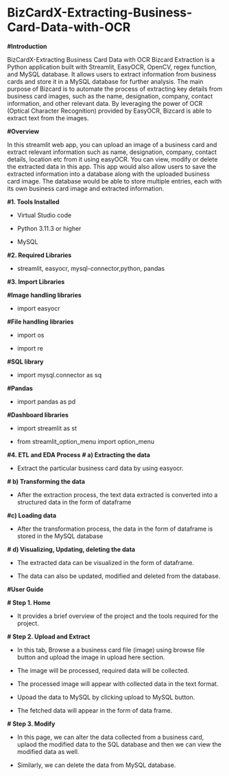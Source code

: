 # BizCardX-Extracting-Business-Card-Data-with-OCR

__#Introduction__

BizCardX-Extracting Business Card Data with OCR Bizcard Extraction is a Python application built with Streamlit, EasyOCR, OpenCV, regex function, and MySQL database. It allows users to extract information from business cards and store it in a MySQL database for further analysis. The main purpose of Bizcard is to automate the process of extracting key details from business card images, such as the name, designation, company, contact information, and other relevant data. By leveraging the power of OCR (Optical Character Recognition) provided by EasyOCR, Bizcard is able to extract text from the images.

__#Overview__

In this streamlit web app, you can upload an image of a business card and extract relevant information such as name, designation, company, contact details, location etc from it using easyOCR. You can view, modify or delete the extracted data in this app. This app would also allow users to save the extracted information into a database along with the uploaded business card image. The database would be able to store multiple entries, each with its own business card image and extracted information.

__#1. Tools Installed__

- Virtual Studio code
        
- Python 3.11.3 or higher
        
- MySQL

__#2. Required Libraries__

- streamlit, easyocr, mysql-connector,python, pandas

__#3. Import Libraries__

__#Image handling libraries__

- import easyocr

__#File handling libraries__

- import os

- import re

__#SQL library__

- import mysql.connector as sq

__#Pandas__

- import pandas as pd

__#Dashboard libraries__

- import streamlit as st

- from streamlit_option_menu import option_menu

__#4. ETL and EDA Process__
__# a) Extracting the data__

- Extract the particular business card data by using easyocr.

__# b) Transforming the data__

- After the extraction process, the text data extracted is converted into a structured data in the form of dataframe

__#c) Loading data__

- After the transformation process, the data in the form of dataframe is stored in the MySQL database

__# d) Visualizing, Updating, deleting the data__

- The extracted data can be visualized in the form of dataframe.

- The data can also be updated, modified and deleted from the database.

__#User Guide__

__# Step 1. Home__

- It provides a brief overview of the project and the tools required for the project.

__# Step 2. Upload and Extract__

- In this tab, Browse a a business card file (image) using browse file button and upload the image in upload here section. 

- The image will be processed, required data will be collected. 

- The processed image will appear with collected data in the text format.

- Upoad the data to MySQL by clicking upload to MySQL button.

- The fetched data will appear in the form of data frame.

__# Step 3. Modify__

- In this page, we can alter the data collected from a business card, uplaod the modified data to the SQL database and then we can view the modified data as well.

- Similarly, we can delete the data from MySQL database.

